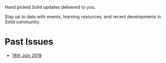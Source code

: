 
Hand picked Solid updates delivered to you. 

Stay up to date with events, learning resources, and recent developments in Solid community.

# Past Issues

* [18th July 2019](https://github.com/solid/information/blob/master/this-week-in-solid-2019-07-18.md)

